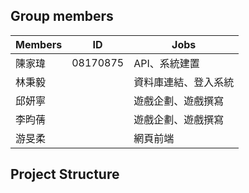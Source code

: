 ## Group members

| Members | ID       | Jobs                 |
| ------- | -------- | -------------------- |
| 陳家瑋  | 08170875 | API、系統建置        |
| 林秉毅  |          | 資料庫連結、登入系統 |
| 邱妍寧  |          | 遊戲企劃、遊戲撰寫   |
| 李昀蒨  |          | 遊戲企劃、遊戲撰寫   |
| 游旻柔  |          | 網頁前端             |

## Project Structure
